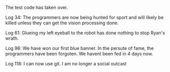 The test code has taken over.

Log 34: The programmers are now being hunted for sport and will likely be killed unless they can get the vision processing done.

Log 61: Glueing my left eyeball to the robot has done nothing to stop Ryan's wrath.

Log 96: We have won our first blue banner. In the persute of fame, the programmers have been forgoten. We havent been fed in 4 days now.

Log 118: I can now use git. I am no longer a social outcast
